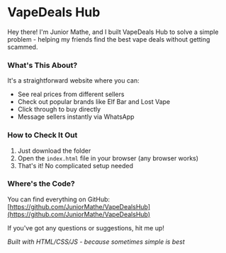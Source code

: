# VapeDeals Hub  
Hey there! I'm Junior Mathe, and I built VapeDeals Hub to solve a simple problem - helping my friends find the best vape deals without getting scammed.  

### What's This About?
It's a straightforward website where you can:
- See real prices from different sellers
- Check out popular brands like Elf Bar and Lost Vape
- Click through to buy directly
- Message sellers instantly via WhatsApp

### How to Check It Out
1. Just download the folder
2. Open the `index.html` file in your browser (any browser works)
3. That's it! No complicated setup needed

### Where's the Code?
You can find everything on GitHub:  
[https://github.com/JuniorMathe/VapeDealsHub](https://github.com/JuniorMathe/VapeDealsHub)  

If you've got any questions or suggestions, hit me up!  

*Built with HTML/CSS/JS - because sometimes simple is best*